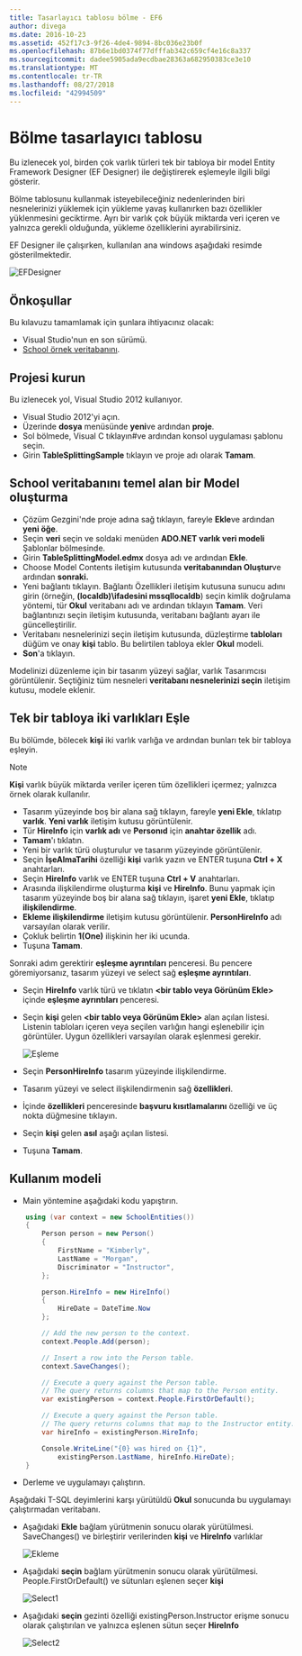 ```yaml
---
title: Tasarlayıcı tablosu bölme - EF6
author: divega
ms.date: 2016-10-23
ms.assetid: 452f17c3-9f26-4de4-9894-8bc036e23b0f
ms.openlocfilehash: 87b6e1bd0374f77dfffab342c659cf4e16c8a337
ms.sourcegitcommit: dadee5905ada9ecdbae28363a682950383ce3e10
ms.translationtype: MT
ms.contentlocale: tr-TR
ms.lasthandoff: 08/27/2018
ms.locfileid: "42994509"
---
```

# <a name="designer-table-splitting"></a>Bölme tasarlayıcı tablosu
Bu izlenecek yol, birden çok varlık türleri tek bir tabloya bir model Entity Framework Designer (EF Designer) ile değiştirerek eşlemeyle ilgili bilgi gösterir.

Bölme tablosunu kullanmak isteyebileceğiniz nedenlerinden biri nesnelerinizi yüklemek için yükleme yavaş kullanırken bazı özellikler yüklenmesini geciktirme. Ayrı bir varlık çok büyük miktarda veri içeren ve yalnızca gerekli olduğunda, yükleme özelliklerini ayırabilirsiniz.

EF Designer ile çalışırken, kullanılan ana windows aşağıdaki resimde gösterilmektedir.

![EFDesigner](~/ef6/media/efdesigner.png)

## <a name="prerequisites"></a>Önkoşullar

Bu kılavuzu tamamlamak için şunlara ihtiyacınız olacak:

- Visual Studio'nun en son sürümü.
- [School örnek veritabanını](~/ef6/resources/school-database.md).

## <a name="set-up-the-project"></a>Projesi kurun

Bu izlenecek yol, Visual Studio 2012 kullanıyor.

-   Visual Studio 2012'yi açın.
-   Üzerinde **dosya** menüsünde **yeni**ve ardından **proje**.
-   Sol bölmede, Visual C tıklayın\#ve ardından konsol uygulaması şablonu seçin.
-   Girin **TableSplittingSample** tıklayın ve proje adı olarak **Tamam**.

## <a name="create-a-model-based-on-the-school-database"></a>School veritabanını temel alan bir Model oluşturma

-   Çözüm Gezgini'nde proje adına sağ tıklayın, fareyle **Ekle**ve ardından **yeni öğe**.
-   Seçin **veri** seçin ve soldaki menüden **ADO.NET varlık veri modeli** Şablonlar bölmesinde.
-   Girin **TableSplittingModel.edmx** dosya adı ve ardından **Ekle**.
-   Choose Model Contents iletişim kutusunda **veritabanından Oluştur**ve ardından **sonraki.**
-   Yeni bağlantı tıklayın. Bağlantı Özellikleri iletişim kutusuna sunucu adını girin (örneğin, **(localdb)\\ifadesini mssqllocaldb**) seçin kimlik doğrulama yöntemi, tür **Okul** veritabanı adı ve ardından tıklayın **Tamam**.
    Veri bağlantınızı seçin iletişim kutusunda, veritabanı bağlantı ayarı ile güncelleştirilir.
-   Veritabanı nesnelerinizi seçin iletişim kutusunda, düzleştirme **tabloları** düğüm ve onay **kişi** tablo. Bu belirtilen tabloya ekler **Okul** modeli.
-   **Son**'a tıklayın.

Modelinizi düzenleme için bir tasarım yüzeyi sağlar, varlık Tasarımcısı görüntülenir. Seçtiğiniz tüm nesneleri **veritabanı nesnelerinizi seçin** iletişim kutusu, modele eklenir.

## <a name="map-two-entities-to-a-single-table"></a>Tek bir tabloya iki varlıkları Eşle

Bu bölümde, bölecek **kişi** iki varlık varlığa ve ardından bunları tek bir tabloya eşleyin.

> [!NOTE]
> **Kişi** varlık büyük miktarda veriler içeren tüm özellikleri içermez; yalnızca örnek olarak kullanılır.

-   Tasarım yüzeyinde boş bir alana sağ tıklayın, fareyle **yeni Ekle**, tıklatıp **varlık**.
    **Yeni varlık** iletişim kutusu görüntülenir.
-   Tür **HireInfo** için **varlık adı** ve **Personıd** için **anahtar özellik** adı.
-   **Tamam**'ı tıklatın.
-   Yeni bir varlık türü oluşturulur ve tasarım yüzeyinde görüntülenir.
-   Seçin **İşeAlmaTarihi** özelliği **kişi** varlık yazın ve ENTER tuşuna **Ctrl + X** anahtarları.
-   Seçin **HireInfo** varlık ve ENTER tuşuna **Ctrl + V** anahtarları.
-   Arasında ilişkilendirme oluşturma **kişi** ve **HireInfo**. Bunu yapmak için tasarım yüzeyinde boş bir alana sağ tıklayın, işaret **yeni Ekle**, tıklatıp **ilişkilendirme**.
-   **Ekleme ilişkilendirme** iletişim kutusu görüntülenir. **PersonHireInfo** adı varsayılan olarak verilir.
-   Çokluk belirtin **1(One)** ilişkinin her iki ucunda.
-   Tuşuna **Tamam**.

Sonraki adım gerektirir **eşleşme ayrıntıları** penceresi. Bu pencere göremiyorsanız, tasarım yüzeyi ve select sağ **eşleşme ayrıntıları**.

-   Seçin **HireInfo** varlık türü ve tıklatın **&lt;bir tablo veya Görünüm Ekle&gt;** içinde **eşleşme ayrıntıları** penceresi.
-   Seçin **kişi** gelen **&lt;bir tablo veya Görünüm Ekle&gt;** alan açılan listesi. Listenin tabloları içeren veya seçilen varlığın hangi eşlenebilir için görüntüler.
    Uygun özellikleri varsayılan olarak eşlenmesi gerekir.

    ![Eşleme](~/ef6/media/mapping.png)

-   Seçin **PersonHireInfo** tasarım yüzeyinde ilişkilendirme.
-   Tasarım yüzeyi ve select ilişkilendirmenin sağ **özellikleri**.
-   İçinde **özellikleri** penceresinde **başvuru kısıtlamalarını** özelliği ve üç nokta düğmesine tıklayın.
-   Seçin **kişi** gelen **asıl** aşağı açılan listesi.
-   Tuşuna **Tamam**.

 

## <a name="use-the-model"></a>Kullanım modeli

-   Main yöntemine aşağıdaki kodu yapıştırın.

``` csharp
    using (var context = new SchoolEntities())
    {
        Person person = new Person()
        {
            FirstName = "Kimberly",
            LastName = "Morgan",
            Discriminator = "Instructor",
        };

        person.HireInfo = new HireInfo()
        {
            HireDate = DateTime.Now
        };

        // Add the new person to the context.
        context.People.Add(person);

        // Insert a row into the Person table.  
        context.SaveChanges();

        // Execute a query against the Person table.
        // The query returns columns that map to the Person entity.
        var existingPerson = context.People.FirstOrDefault();

        // Execute a query against the Person table.
        // The query returns columns that map to the Instructor entity.
        var hireInfo = existingPerson.HireInfo;

        Console.WriteLine("{0} was hired on {1}",
            existingPerson.LastName, hireInfo.HireDate);
    }
```
-   Derleme ve uygulamayı çalıştırın.

Aşağıdaki T-SQL deyimlerini karşı yürütüldü **Okul** sonucunda bu uygulamayı çalıştırmadan veritabanı. 

-   Aşağıdaki **Ekle** bağlam yürütmenin sonucu olarak yürütülmesi. SaveChanges() ve birleştirir verilerinden **kişi** ve **HireInfo** varlıklar

    ![Ekleme](~/ef6/media/insert.png)

-   Aşağıdaki **seçin** bağlam yürütmenin sonucu olarak yürütülmesi. People.FirstOrDefault() ve sütunları eşlenen seçer **kişi**

    ![Select1](~/ef6/media/select1.png)

-   Aşağıdaki **seçin** gezinti özelliği existingPerson.Instructor erişme sonucu olarak çalıştırılan ve yalnızca eşlenen sütun seçer **HireInfo**

    ![Select2](~/ef6/media/select2.png)

